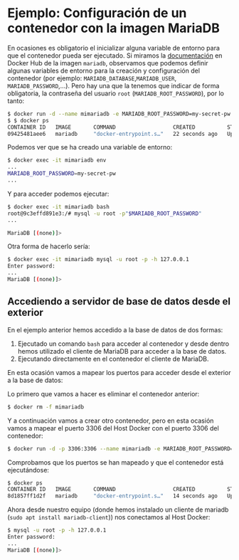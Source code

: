# Ejemplo: Configuración de un contenedor con la imagen MariaDB

En ocasiones es obligatorio el inicializar alguna variable de entorno para que el contenedor pueda ser ejecutado. Si miramos la [documentación](https://hub.docker.com/_/mariadb) en Docker Hub de la imagen `mariadb`, observamos que podemos definir algunas variables de entorno para la creación y configuración del contenedor (por ejemplo: `MARIADB_DATABASE`,`MARIADB_USER`, `MARIADB_PASSWORD`,...). Pero hay una que la tenemos que indicar de forma obligatoria, la contraseña del usuario `root` (`MARIADB_ROOT_PASSWORD`), por lo tanto:

```bash
$ docker run -d --name mimariadb -e MARIADB_ROOT_PASSWORD=my-secret-pw mariadb:10.5
$ $ docker ps
CONTAINER ID   IMAGE       COMMAND                  CREATED          STATUS         PORTS             NAMES
09425481aee6   mariadb     "docker-entrypoint.s…"   22 seconds ago   Up 1 second    3306/tcp          mimariadb
```

Podemos ver que se ha creado una variable de entorno:

```bash
$ docker exec -it mimariadb env
...
MARIADB_ROOT_PASSWORD=my-secret-pw
...
```

Y para acceder podemos ejecutar:

```bash
$ docker exec -it mimariadb bash
root@9c3effd891e3:/# mysql -u root -p"$MARIADB_ROOT_PASSWORD" 
...

MariaDB [(none)]> 
```
Otra forma de hacerlo sería:

```bash
$ docker exec -it mimariadb mysql -u root -p -h 127.0.0.1
Enter password: 
...
MariaDB [(none)]> 
```

## Accediendo a servidor de base de datos desde el exterior

En el ejemplo anterior hemos accedido a la base de datos de dos formas: 

1. Ejecutado un comando `bash` para acceder al contenedor y desde dentro hemos utilizado el cliente de MariaDB para acceder a la base de datos.
2. Ejecutando directamente en el contenedor el cliente de MariaDB.

En esta ocasión vamos a mapear los puertos para acceder desde el exterior a la base de datos:

Lo primero que vamos a hacer es eliminar el contenedor anterior:

```bash 
$ docker rm -f mimariadb
```

Y a continuación vamos a crear otro contenedor, pero en esta ocasión vamos a mapear el puerto 3306 del Host Docker con el puerto 3306 del contenedor:

```bash 
$ docker run -d -p 3306:3306 --name mimariadb -e MARIADB_ROOT_PASSWORD=my-secret-pw mariadb:10.5
```

Comprobamos que los puertos se han mapeado y que el contenedor está ejecutándose:

```bash
$ docker ps
CONTAINER ID   IMAGE       COMMAND                  CREATED          STATUS          PORTS                                       NAMES
8d1857ff1d2f   mariadb     "docker-entrypoint.s…"   14 seconds ago   Up 11 seconds   0.0.0.0:3306->3306/tcp, :::3306->3306/tcp   mimariadb
```

Ahora desde nuestro equipo (donde hemos instalado un cliente de mariadb (`sudo apt install mariadb-client`)) nos conectamos al Host Docker:

```bash
$ mysql -u root -p -h 127.0.0.1
Enter password: 
...
MariaDB [(none)]> 
```